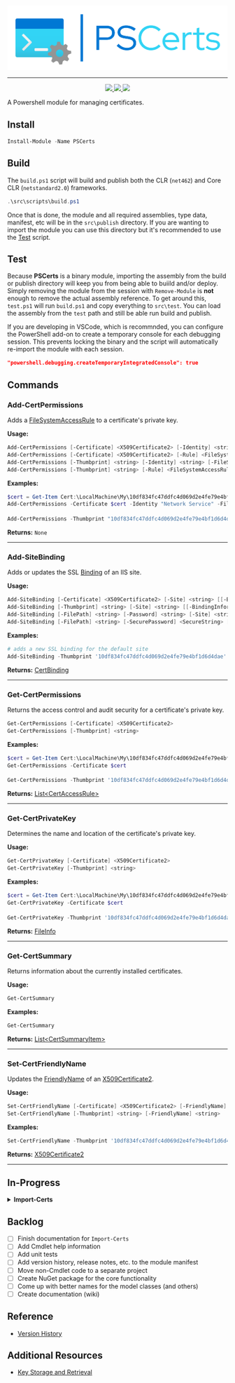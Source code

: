 ﻿<p align="center">
  <img src="images/PSCerts_header_color.png" />
</p>

<hr>

<p align="center">
  <a href="https://www.powershellgallery.com/packages/PSCerts">
    <img src="https://img.shields.io/powershellgallery/p/PSCerts?color=blueviolet&label=PSCerts&logo=powershell&style=for-the-badge"/>
  </a>
  <a href="https://www.powershellgallery.com/packages/PSCerts">
    <img src="https://img.shields.io/powershellgallery/v/PSCerts?color=blue&logo=nuget&style=for-the-badge"/>
  </a>
  <a href="https://www.powershellgallery.com/api/v2/package/PSCerts/0.0.3">
    <img src="https://img.shields.io/powershellgallery/dt/PSCerts?style=for-the-badge&color=blue"/>
  </a>
</p>

A Powershell module for managing certificates.

## Install

```powershell
Install-Module -Name PSCerts
```

## Build

The `build.ps1` script will build and publish both the CLR (`net462`) and Core CLR (`netstandard2.0`) frameworks.

```powershell
.\src\scripts\build.ps1
```

Once that is done, the module and all required assemblies, type data, manifest, etc will be in the `src\publish` directory. If you are wanting to import the module you can use this directory but it's recommended to use the [Test](#test) script.

## Test

Because **PSCerts** is a binary module, importing the assembly from the build or publish directory will keep you from being able to buiild and/or deploy. Simply removing the module from the session with `Remove-Module` is **not** enough to remove the actual assembly reference. To get around this, `test.ps1` will run `build.ps1` and copy everything to `src\test`. You can load the assembly from the `test` path and still be able run build and publish.

If you are developing in VSCode, which is recommnded, you can configure the PowerShell add-on to create a temporary console for each debugging session. This prevents locking the binary and the script will automatically re-import the module with each session.

```json
"powershell.debugging.createTemporaryIntegratedConsole": true
```

## Commands

### Add-CertPermissions

Adds a [FileSystemAccessRule](https://learn.microsoft.com/en-us/dotnet/api/system.security.accesscontrol.filesystemaccessrule) to a certificate's private key.

**Usage:**

```powershell
Add-CertPermissions [-Certificate] <X509Certificate2> [-Identity] <string> [-FileSystemRights] <FileSystemRights> [[-AccessType] <AccessControlType>]
Add-CertPermissions [-Certificate] <X509Certificate2> [-Rule] <FileSystemAccessRule>
Add-CertPermissions [-Thumbprint] <string> [-Identity] <string> [-FileSystemRights] <FileSystemRights> [[-AccessType] <AccessControlType>]
Add-CertPermissions [-Thumbprint] <string> [-Rule] <FileSystemAccessRule>
```

**Examples:**

```powershell
$cert = Get-Item Cert:\LocalMachine\My\10df834fc47ddfc4d069d2e4fe79e4bf1d6d4dae
Add-CertPermissions -Certificate $cert -Identity "Network Service" -FileSystemRights FullControl -AccessType Allow

Add-CertPermissions -Thumbprint "10df834fc47ddfc4d069d2e4fe79e4bf1d6d4dae" -Identity "Network Service" -FileSystemRights FullControl -AccessType Allow
```

**Returns:** `None`

---

### Add-SiteBinding

Adds or updates the SSL [Binding](https://learn.microsoft.com/en-us/dotnet/api/microsoft.web.administration.binding) of an IIS site.

**Usage:**

```powershell
Add-SiteBinding [-Certificate] <X509Certificate2> [-Site] <string> [[-BindingInformation] <string>] [[-SslFlags] <SslFlags>]
Add-SiteBinding [-Thumbprint] <string> [-Site] <string> [[-BindingInformation] <string>] [[-SslFlags] <SslFlags>]
Add-SiteBinding [-FilePath] <string> [-Password] <string> [-Site] <string> [[-BindingInformation] <string>] [[-SslFlags] <SslFlags>]
Add-SiteBinding [-FilePath] <string> [-SecurePassword] <SecureString> [-Site] <string> [[-BindingInformation] <string>] [[-SslFlags] <SslFlags>]
```

**Examples:**

```powershell
# adds a new SSL binding for the default site
Add-SiteBinding -Thumbprint '10df834fc47ddfc4d069d2e4fe79e4bf1d6d4dae' -Site 'Default Web Site'
```

**Returns:** [CertBinding](./src/PSCerts/Models/CertBinding.cs)

---

### Get-CertPermissions

Returns the access control and audit security for a certificate's private key.

```powershell
Get-CertPermissions [-Certificate] <X509Certificate2>
Get-CertPermissions [-Thumbprint] <string>
```

**Examples:**

```powershell
$cert = Get-Item Cert:\LocalMachine\My\10df834fc47ddfc4d069d2e4fe79e4bf1d6d4dae
Get-CertPermissions -Certificate $cert

Get-CertPermissions -Thumbprint '10df834fc47ddfc4d069d2e4fe79e4bf1d6d4dae'
```

**Returns:** [List\<CertAccessRule>](./src/PSCerts/Models/CertAccessRule.cs)

---

### Get-CertPrivateKey

Determines the name and location of the certificate's private key.

**Usage:**

```powershell
Get-CertPrivateKey [-Certificate] <X509Certificate2>
Get-CertPrivateKey [-Thumbprint] <string>
```

**Examples:**

```powershell
$cert = Get-Item Cert:\LocalMachine\My\10df834fc47ddfc4d069d2e4fe79e4bf1d6d4dae
Get-CertPrivateKey -Certificate $cert

Get-CertPrivateKey -Thumbprint '10df834fc47ddfc4d069d2e4fe79e4bf1d6d4dae'
```

**Returns:** [FileInfo](https://learn.microsoft.com/en-us/dotnet/api/system.io.fileinfo)

---

### Get-CertSummary

Returns information about the currently installed certificates.

**Usage:**

```powershell
Get-CertSummary
```

**Examples:**

```powershell
Get-CertSummary
```

**Returns:** [List\<CertSummaryItem>](/src/PSCerts/Models/Summary/CertSummaryItem.cs)

---

### Set-CertFriendlyName

Updates the [FriendlyName](https://learn.microsoft.com/en-us/dotnet/api/system.security.cryptography.x509certificates.x509certificate2.friendlyname) of an [X509Certificate2](https://learn.microsoft.com/en-us/dotnet/api/system.security.cryptography.x509certificates.x509certificate2).

**Usage:**

```powershell
Set-CertFriendlyName [-Certificate] <X509Certificate2> [-FriendlyName] <string>
Set-CertFriendlyName [-Thumbprint] <string> [-FriendlyName] <string>
```

**Examples:**

```powershell
Set-CertFriendlyName -Thumbprint '10df834fc47ddfc4d069d2e4fe79e4bf1d6d4dae' -FriendlyName "My Test Cert"
```

**Returns:** [X509Certificate2](https://learn.microsoft.com/en-us/dotnet/api/system.security.cryptography.x509certificates.x509certificate2)

---

## In-Progress

<details>
  <summary><b>Import-Certs</b></summary>

**certfile (Required):** The path to a certificate file
**stores (Required):** One or more stores the certificate will be imported to
**permissions:** File permissions for the private key (Optional)
**password:** The password for the certificate.

The `type` indicates how to handle the `value` property (see below).

- Type: `text`
  - The <strong>value</strong> is the password. <i>(Not recommended)</i>
  - [Example](/docs/examples/ImportCerts/basic.json)
- Type: `file`
  - The <strong>value</strong> is the path to a file that contains the password.
  - [Example](/docs/examples/ImportCerts/passwordFromFile.json)
- Type: `env`
  - The <strong>value</strong> is the name of an environment variable containing the password.
  - [Example](/docs/examples/ImportCerts/passwordFromEnv.json)

</details>

## Backlog

- [ ] Finish documentation for `Import-Certs`
- [ ] Add Cmdlet help information
- [ ] Add unit tests
- [ ] Add version history, release notes, etc. to the module manifest
- [ ] Move non-Cmdlet code to a separate project
- [ ] Create NuGet package for the core functionality
- [ ] Come up with better names for the model classes (and others)
- [ ] Create documentation (wiki)

## Reference

- [Version History](/CHANGELOG.txt)

## Additional Resources

- [Key Storage and Retrieval](https://learn.microsoft.com/en-us/windows/win32/seccng/key-storage-and-retrieval)
